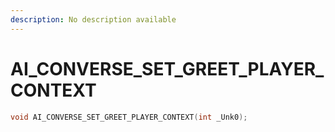 ```yaml
---
description: No description available 
---
```


# AI_CONVERSE_SET_GREET_PLAYER_CONTEXT

```cpp
void AI_CONVERSE_SET_GREET_PLAYER_CONTEXT(int _Unk0);
```